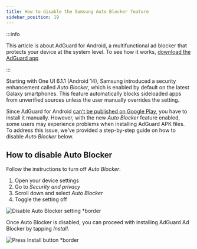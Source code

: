```yaml
---
title: How to disable the Samsung Auto Blocker feature
sidebar_position: 19
---
```


:::info

This article is about AdGuard for Android, a multifunctional ad blocker that protects your device at the system level. To see how it works, [download the AdGuard app](https://agrd.io/download-kb-adblock)

:::

Starting with One UI 6.1.1 (Android 14), Samsung introduced a security enhancement called *Auto Blocker*, which is enabled by default on the latest Galaxy smartphones. This feature automatically blocks sideloaded apps from unverified sources unless the user manually overrides the setting.

Since AdGuard for Android [can’t be published on Google Play](https://adguard.com/en/blog/adguard-google-play-removal.html), you have to install it manually. However, with the new *Auto Blocker* feature enabled, some users may experience problems when installing AdGuard APK files. To address this issue, we’ve provided a step-by-step guide on how to disable *Auto Blocker* below.

## How to disable Auto Blocker

Follow the instructions to turn off *Auto Blocker*.

1. Open your device settings
1. Go to *Security and privacy*
1. Scroll down and select *Auto Blocker*
1. Toggle the setting off

![Disable Auto Blocker setting *border](https://cdn.adtidy.org/content/kb/ad_blocker/android/solving_problems/auto-blocker/auto_blocker_en.png)

Once Auto Blocker is disabled, you can proceed with installing AdGuard Ad Blocker by tapping *Install*.

![Press Install button *border](https://cdn.adtidy.org/content/kb/ad_blocker/android/solving_problems/auto-blocker/install_en.png)
